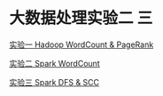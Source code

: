 # 大数据处理实验二 三

[实验一 Hadoop WordCount & PageRank](https://github.com/Mesong21/BDPExp1.git)

[实验二 Spark WordCount](./docs/exp2%20Spark%20WordCount.md)

[实验三 Spark DFS & SCC](./docs/exp3%20Graph%20calculation.md)
